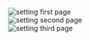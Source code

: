 ![setting first page](/../../../../rabbitfishy/PG3D-PC-Settings/blob/main/1.PNG)<br>
![setting second page](/../../../../rabbitfishy/PG3D-PC-Settings/blob/main/2.PNG)<br>
![setting third page](/../../../../rabbitfishy/PG3D-PC-Settings/blob/main/3.PNG)
